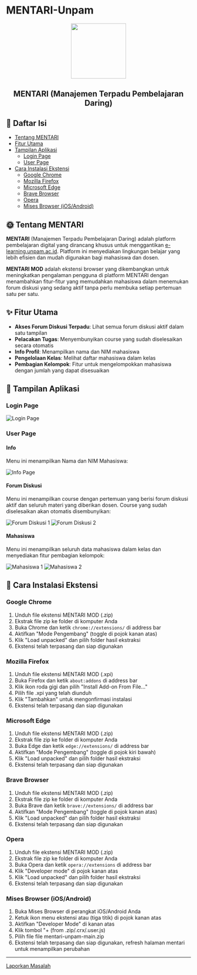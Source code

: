 # MENTARI-Unpam

<div align="center">
  <img src="https://github.com/user-attachments/assets/bc206a62-4b37-4064-a1af-872e7a157463" width="150">
  <h2>MENTARI (Manajemen Terpadu Pembelajaran Daring)</h2>
</div>

## 📑 Daftar Isi
- [Tentang MENTARI](#tentang-mentari)
- [Fitur Utama](#fitur-utama)
- [Tampilan Aplikasi](#tampilan-aplikasi)
  - [Login Page](#login-page)
  - [User Page](#user-page)
- [Cara Instalasi Ekstensi](#cara-instalasi-ekstensi)
  - [Google Chrome](#google-chrome)
  - [Mozilla Firefox](#mozilla-firefox)
  - [Microsoft Edge](#microsoft-edge)
  - [Brave Browser](#brave-browser)
  - [Opera](#opera)
  - [Mises Browser (iOS/Android)](#mises-browser-iosandroid)

## 🌞 Tentang MENTARI

**MENTARI** (Manajemen Terpadu Pembelajaran Daring) adalah platform pembelajaran digital yang dirancang khusus untuk menggantikan [e-learning.unpam.ac.id](https://e-learning.unpam.ac.id). Platform ini menyediakan lingkungan belajar yang lebih efisien dan mudah digunakan bagi mahasiswa dan dosen.

**MENTARI MOD** adalah ekstensi browser yang dikembangkan untuk meningkatkan pengalaman pengguna di platform MENTARI dengan menambahkan fitur-fitur yang memudahkan mahasiswa dalam menemukan forum diskusi yang sedang aktif tanpa perlu membuka setiap pertemuan satu per satu.

## ✨ Fitur Utama

- **Akses Forum Diskusi Terpadu**: Lihat semua forum diskusi aktif dalam satu tampilan
- **Pelacakan Tugas**: Menyembunyikan course yang sudah diselesaikan secara otomatis
- **Info Profil**: Menampilkan nama dan NIM mahasiswa
- **Pengelolaan Kelas**: Melihat daftar mahasiswa dalam kelas
- **Pembagian Kelompok**: Fitur untuk mengelompokkan mahasiswa dengan jumlah yang dapat disesuaikan

## 📱 Tampilan Aplikasi

### Login Page
![Login Page](https://github.com/user-attachments/assets/b19f5120-c127-4003-9d58-5f7d1b3d9fac)

### User Page

#### Info
Menu ini menampilkan Nama dan NIM Mahasiswa:

![Info Page](https://github.com/user-attachments/assets/9dff4fd7-ceb1-4b22-b822-2a93cd9d4bc6)

#### Forum Diskusi
Menu ini menampilkan course dengan pertemuan yang berisi forum diskusi aktif dan seluruh materi yang diberikan dosen. Course yang sudah diselesaikan akan otomatis disembunyikan:

![Forum Diskusi 1](https://github.com/user-attachments/assets/82181c45-e0d9-4e16-b982-012760ec0900)
![Forum Diskusi 2](https://github.com/user-attachments/assets/8970695b-0bcf-4de0-a75b-1eb93384c561)

#### Mahasiswa
Menu ini menampilkan seluruh data mahasiswa dalam kelas dan menyediakan fitur pembagian kelompok:

![Mahasiswa 1](https://github.com/user-attachments/assets/311253a2-00d8-48b6-802e-a6bacb6acb06)
![Mahasiswa 2](https://github.com/user-attachments/assets/c81ec8fc-3a8f-48fd-a0d7-83f6532c8005)

## 🔧 Cara Instalasi Ekstensi

### Google Chrome
1. Unduh file ekstensi MENTARI MOD (.zip)
2. Ekstrak file zip ke folder di komputer Anda
3. Buka Chrome dan ketik `chrome://extensions/` di address bar
4. Aktifkan "Mode Pengembang" (toggle di pojok kanan atas)
5. Klik "Load unpacked" dan pilih folder hasil ekstraksi
6. Ekstensi telah terpasang dan siap digunakan

### Mozilla Firefox
1. Unduh file ekstensi MENTARI MOD (.xpi)
2. Buka Firefox dan ketik `about:addons` di address bar
3. Klik ikon roda gigi dan pilih "Install Add-on From File..."
4. Pilih file .xpi yang telah diunduh
5. Klik "Tambahkan" untuk mengonfirmasi instalasi
6. Ekstensi telah terpasang dan siap digunakan

### Microsoft Edge
1. Unduh file ekstensi MENTARI MOD (.zip)
2. Ekstrak file zip ke folder di komputer Anda
3. Buka Edge dan ketik `edge://extensions/` di address bar
4. Aktifkan "Mode Pengembang" (toggle di pojok kiri bawah)
5. Klik "Load unpacked" dan pilih folder hasil ekstraksi
6. Ekstensi telah terpasang dan siap digunakan

### Brave Browser
1. Unduh file ekstensi MENTARI MOD (.zip)
2. Ekstrak file zip ke folder di komputer Anda
3. Buka Brave dan ketik `brave://extensions/` di address bar
4. Aktifkan "Mode Pengembang" (toggle di pojok kanan atas)
5. Klik "Load unpacked" dan pilih folder hasil ekstraksi
6. Ekstensi telah terpasang dan siap digunakan

### Opera
1. Unduh file ekstensi MENTARI MOD (.zip)
2. Ekstrak file zip ke folder di komputer Anda
3. Buka Opera dan ketik `opera://extensions` di address bar
4. Klik "Developer mode" di pojok kanan atas
5. Klik "Load unpacked" dan pilih folder hasil ekstraksi
6. Ekstensi telah terpasang dan siap digunakan

### Mises Browser (iOS/Android)
1. Buka Mises Browser di perangkat iOS/Android Anda
2. Ketuk ikon menu ekstensi atau (tiga titik) di pojok kanan atas
3. Aktifkan "Developer Mode" di kanan atas
4. Klik tombol "+ (from .zip/.crx/.user.js)
5. Pilih file file mentari-unpam-main.zip
8. Ekstensi telah terpasang dan siap digunakan, refresh halaman mentari untuk menampilkan perubahan

---

[Laporkan Masalah](https://github.com/Lukman754/mentari-unpam/issues)
